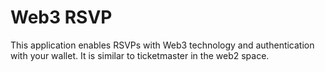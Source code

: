 # Web3 RSVP

This application enables RSVPs with Web3 technology and authentication with your wallet. It is similar to ticketmaster in the web2 space.
